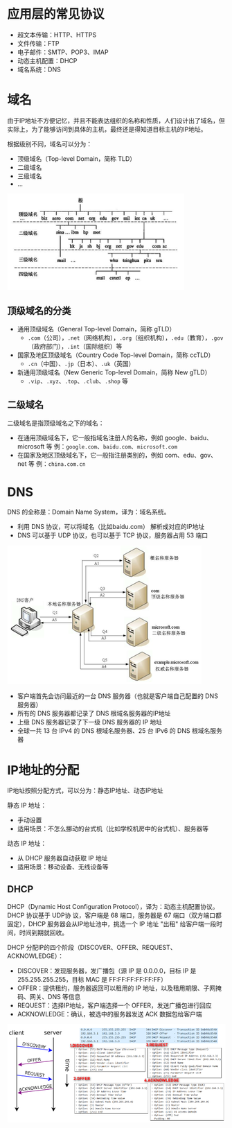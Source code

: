 

# 应用层的常见协议

- 超文本传输：HTTP、HTTPS
- 文件传输：FTP
- 电子邮件：SMTP、POP3、IMAP
- 动态主机配置：DHCP
- 域名系统：DNS

# 域名

由于IP地址不方便记忆，并且不能表达组织的名称和性质，人们设计出了域名，但实际上，为了能够访问到具体的主机，最终还是得知道目标主机的IP地址。

根据级别不同，域名可以分为：

- 顶级域名（Top-level Domain，简称 TLD）
- 二级域名
- 三级域名
- ...

![](./img/domain_name.png)

## 顶级域名的分类

- 通用顶级域名（General Top-level Domain，简称 gTLD）
  - `.com`（公司），`.net`（网络机构），`.org`（组织机构），`.edu`（教育），`.gov`（政府部门），`.int`（国际组织）等
- 国家及地区顶级域名（Country Code Top-level Domain，简称 ccTLD）
  - `.cn`（中国）、`.jp`（日本）、`.uk`（英国）
- 新通用顶级域名（New Generic Top-level Domain，简称 New gTLD）
  - `.vip`、`.xyz`、`.top`、`.club`、`.shop` 等

## 二级域名

二级域名是指顶级域名之下的域名：

- 在通用顶级域名下，它一般指域名注册人的名称，例如 google、baidu、microsoft 等
  例：`google.com`、`baidu.com`、`microsoft.com`
- 在国家及地区顶级域名下，它一般指注册类别的，例如 com、edu、gov、net 等
  例：`china.com.cn`

# DNS

DNS 的全称是：Domain Name System，译为：域名系统。

- 利用 DNS 协议，可以将域名（比如baidu.com） 解析成对应的IP地址
- DNS 可以基于 UDP 协议，也可以基于 TCP 协议，服务器占用 53 端口

![](./img/dns.png)

- 客户端首先会访问最近的一台 DNS 服务器（也就是客户端自己配置的 DNS 服务器）
- 所有的 DNS 服务器都记录了 DNS 根域名服务器的IP地址
- 上级 DNS 服务器记录了下一级 DNS 服务器的 IP 地址
- 全球一共 13 台 IPv4 的 DNS 根域名服务器、25 台 IPv6 的 DNS 根域名服务器

# IP地址的分配

IP地址按照分配方式，可以分为：静态IP地址、动态IP地址

静态 IP 地址：

- 手动设置
- 适用场景：不怎么挪动的台式机（比如学校机房中的台式机）、服务器等

动态 IP 地址：

-  从 DHCP 服务器自动获取 IP 地址
- 适用场景：移动设备、无线设备等

## DHCP
DHCP（Dynamic Host Configuration Protocol），译为：动态主机配置协议。DHCP 协议基于 UDP协 议，客户端是 68 端口，服务器是 67 端口（双方端口都固定），DHCP 服务器会从IP地址池中，挑选一个 IP 地址 "出租" 给客户端一段时间，时间到期就回收。

DHCP  分配IP的四个阶段（DISCOVER、OFFER、REQUEST、ACKNOWLEDGE）：

- DISCOVER：发现服务器，发广播包（源 IP 是 0.0.0.0，目标 IP 是 255.255.255.255，目标 MAC 是 FF:FF:FF:FF:FF:FF）
- OFFER：提供租约，服务器返回可以租用的 IP 地址，以及租用期限、子网掩码、网关、DNS 等信息
- REQUEST：选择IP地址，客户端选择一个 OFFER，发送广播包进行回应
- ACKNOWLEDGE：确认，被选中的服务器发送 ACK 数据包给客户端

![](./img/dhcp.png)











